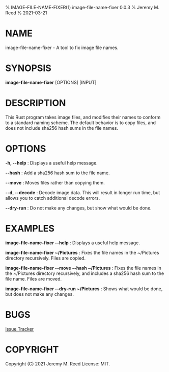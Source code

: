 % IMAGE-FILE-NAME-FIXER(1) image-file-name-fixer 0.0.3
% Jeremy M. Reed
% 2021-03-21

# NAME
image-file-name-fixer - A tool to fix image file names.

# SYNOPSIS
**image-file-name-fixer** [OPTIONS] [INPUT]

# DESCRIPTION
This Rust program takes image files, and modifies their names to conform to a standard naming scheme.
The default behavior is to copy files, and does not include sha256 hash sums in the file names.

# OPTIONS
**-h, --help**
: Displays a useful help message.

**--hash**
: Add a sha256 hash sum to the file name.

**--move**
: Moves files rather than copying them.

**--d, --decode**
: Decode image data.  This will result in longer run time, but allows you to catch additional decode errors.

**--dry-run**
: Do not make any changes, but show what would be done.

# EXAMPLES
**image-file-name-fixer --help**
: Displays a useful help message.

**image-file-name-fixer ~/Pictures**
: Fixes the file names in the ~/Pictures directory recursively.  Files are copied.

**image-file-name-fixer --move --hash ~/Pictures**
: Fixes the file names in the ~/Pictures directory recursively, and includes a sha256 hash sum to the file name.  Files are moved.  

**image-file-name-fixer --dry-run ~/Pictures**
: Shows what would be done, but does not make any changes.

# BUGS
[Issue Tracker](https://github.com/jeremymreed/image-file-name-fixer/issues)

# COPYRIGHT
Copyright (C) 2021 Jeremy M. Reed  License: MIT.
